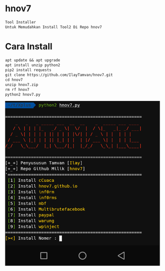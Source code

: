 # hnov7
```
Tool Installer
Untuk Memudahkan Install Tool2 Di Repo hnov7
```
# Cara Install
```
apt update && apt upgrade
apt install unzip python2
pip2 install requests
git clone https://github.com/IlayTamvan/hnov7.git
cd hnov7
unzip hnov7.zip
rm rf hnov7
python2 hnov7.py
```

<img src=".Image/Dede.png">
